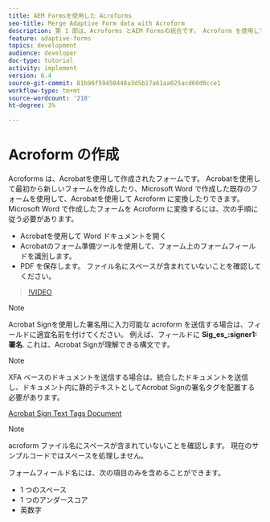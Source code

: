 ```yaml
---
title: AEM Formsを使用した Acroforms
seo-title: Merge Adaptive Form data with Acroform
description: 第 1 部は、Acroforms とAEM Formsの統合です。 Acroform を使用してアダプティブフォームを作成し、データを結合してPDFを取得する
feature: adaptive-forms
topics: development
audience: developer
doc-type: tutorial
activity: implement
version: 6.4
source-git-commit: 81b96f59450448a3d5b17a61aa025acd60d0cce1
workflow-type: tm+mt
source-wordcount: '218'
ht-degree: 3%

---
```



# Acroform の作成

Acroforms は、Acrobatを使用して作成されたフォームです。 Acrobatを使用して最初から新しいフォームを作成したり、Microsoft Word で作成した既存のフォームを使用して、Acrobatを使用して Acroform に変換したりできます。 Microsoft Word で作成したフォームを Acroform に変換するには、次の手順に従う必要があります。

* Acrobatを使用して Word ドキュメントを開く
* Acrobatのフォーム準備ツールを使用して、フォーム上のフォームフィールドを識別します。
* PDF を保存します。 ファイル名にスペースが含まれていないことを確認してください。


>[!VIDEO](https://video.tv.adobe.com/v/22575?quality=9&learn=on)

>[!NOTE]
>
>Acrobat Signを使用した署名用に入力可能な acroform を送信する場合は、フィールドに適宜名前を付けてください。 例えば、フィールドに **Sig_es_:signer1:署名**. これは、Acrobat Signが理解できる構文です。

>[!NOTE]
>
>XFA ベースのドキュメントを送信する場合は、統合したドキュメントを送信し、ドキュメント内に静的テキストとしてAcrobat Signの署名タグを配置する必要があります。

[Acrobat Sign Text Tags Document](https://helpx.adobe.com/jp/sign/using/text-tag.html)

>[!NOTE]
>
>acroform ファイル名にスペースが含まれていないことを確認します。 現在のサンプルコードではスペースを処理しません。
>
>フォームフィールド名には、次の項目のみを含めることができます。
>
>* 1 つのスペース
>* 1 つのアンダースコア
>* 英数字

